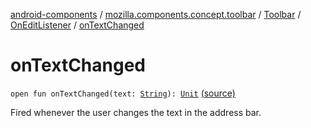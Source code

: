 [android-components](../../../index.md) / [mozilla.components.concept.toolbar](../../index.md) / [Toolbar](../index.md) / [OnEditListener](index.md) / [onTextChanged](./on-text-changed.md)

# onTextChanged

`open fun onTextChanged(text: `[`String`](https://kotlinlang.org/api/latest/jvm/stdlib/kotlin/-string/index.html)`): `[`Unit`](https://kotlinlang.org/api/latest/jvm/stdlib/kotlin/-unit/index.html) [(source)](https://github.com/mozilla-mobile/android-components/blob/master/components/concept/toolbar/src/main/java/mozilla/components/concept/toolbar/Toolbar.kt#L162)

Fired whenever the user changes the text in the address bar.


